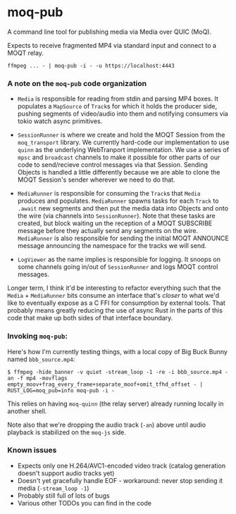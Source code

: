 # moq-pub

A command line tool for publishing media via Media over QUIC (MoQ).

Expects to receive fragmented MP4 via standard input and connect to a MOQT relay.

```
ffmpeg ... - | moq-pub -i - -u https://localhost:4443
```

### A note on the `moq-pub` code organization

- `Media` is responsible for reading from stdin and parsing MP4 boxes. It populates a `MapSource` of `Track`s for which it holds the producer side, pushing segments of video/audio into them and notifying consumers via tokio watch async primitives.

- `SessionRunner` is where we create and hold the MOQT Session from the `moq_transport` library. We currently hard-code our implementation to use `quinn` as the underlying WebTranport implementation. We use a series of `mpsc` and `broadcast` channels to make it possible for other parts of our code to send/recieve control messages via that Session. Sending Objects is handled a little differently because we are able to clone the MOQT Session's sender wherever we need to do that.

- `MediaRunner` is responsible for consuming the `Track`s that `Media` produces and populates. `MediaRunner` spawns tasks for each `Track` to `.await` new segments and then put the media data into Objects and onto the wire (via channels into `SessionRunner`). Note that these tasks are created, but block waiting un the reception of a MOQT SUBSCRIBE message before they actually send any segments on the wire. `MediaRunner` is also responsible for sending the initial MOQT ANNOUNCE message announcing the namespace for the tracks we will send.

- `LogViewer` as the name implies is responsible for logging. It snoops on some channels going in/out of `SessionRunner` and logs MOQT control messages.

Longer term, I think it'd be interesting to refactor everything such that the `Media` + `MediaRunner` bits consume an interface that's _closer_ to what we'd like to eventually expose as a C FFI for consumption by external tools. That probably means greatly reducing the use of async Rust in the parts of this code that make up both sides of that interface boundary.


### Invoking `moq-pub`:

Here's how I'm currently testing things, with a local copy of Big Buck Bunny named `bbb_source.mp4`:

```
$ ffmpeg -hide_banner -v quiet -stream_loop -1 -re -i bbb_source.mp4 -an -f mp4 -movflags empty_moov+frag_every_frame+separate_moof+omit_tfhd_offset - | RUST_LOG=moq_pub=info moq-pub -i -
```

This relies on having `moq-quinn` (the relay server) already running locally in another shell.

Note also that we're dropping the audio track (`-an`) above until audio playback is stabilized on the `moq-js` side.

### Known issues

- Expects only one H.264/AVC1-encoded video track (catalog generation doesn't support audio tracks yet)
- Doesn't yet gracefully handle EOF - workaround: never stop sending it media (`-stream_loop -1`)
- Probably still full of lots of bugs
- Various other TODOs you can find in the code
